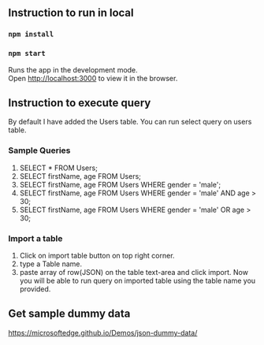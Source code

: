 ## Instruction to run in local
### `npm install`
### `npm start`
Runs the app in the development mode.\
Open [http://localhost:3000](http://localhost:3000) to view it in the browser.

## Instruction to execute query
By default I have added the Users table. You can run select query on users table.
### Sample Queries
1. SELECT * FROM Users;
2. SELECT firstName, age FROM Users;
3. SELECT firstName, age FROM Users WHERE gender = 'male';
4. SELECT firstName, age FROM Users WHERE gender = 'male' AND age > 30;
5. SELECT firstName, age FROM Users WHERE gender = 'male' OR age > 30;

### Import a table
1. Click on import table button on top right corner.
2. type a Table name.
3. paste array of row(JSON) on the table text-area and click import.
Now you will be able to run query on imported table using the table name you provided.

## Get sample dummy data
https://microsoftedge.github.io/Demos/json-dummy-data/

